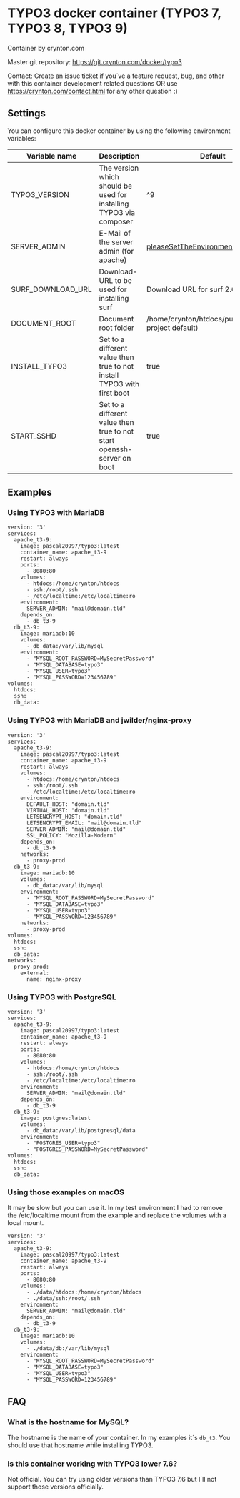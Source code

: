 # TYPO3 docker container (TYPO3 7, TYPO3 8, TYPO3 9)

Container by crynton.com

Master git repository: https://git.crynton.com/docker/typo3

Contact: Create an issue ticket if you´ve a feature request, bug, and other with this container development related questions OR use https://crynton.com/contact.html for any other question :)

## Settings

You can configure this docker container by using the following environment variables:

| Variable name     | Description                                                               | Default                                             |
| ----------------- |---------------------------------------------------------------------------| ---------------------------------------------------|
| TYPO3_VERSION     | The version which should be used for installing TYPO3 via composer        | ^9                                                  |
| SERVER_ADMIN      | E-Mail of the server admin (for apache)                                   | pleaseSetTheEnvironment@variable.tld                |
| SURF_DOWNLOAD_URL | Download-URL to be used for installing surf                               | Download URL for surf 2.0.0-beta7                   |
| DOCUMENT_ROOT     | Document root folder                                                      | /home/crynton/htdocs/public (create-project default) |
| INSTALL_TYPO3     | Set to a different value then true to not install TYPO3 with first boot  | true                                                |
| START_SSHD        | Set to a different value then true to not start openssh-server on boot   | true                                                | 

## Examples

### Using TYPO3 with MariaDB

```
version: '3'
services:
  apache_t3-9:
    image: pascal20997/typo3:latest
    container_name: apache_t3-9
    restart: always
    ports:
      - 8080:80
    volumes:
      - htdocs:/home/crynton/htdocs
      - ssh:/root/.ssh
      - /etc/localtime:/etc/localtime:ro
    environment:
      SERVER_ADMIN: "mail@domain.tld"
    depends_on:
      - db_t3-9
  db_t3-9:
    image: mariadb:10
    volumes:
      - db_data:/var/lib/mysql
    environment:
      - "MYSQL_ROOT_PASSWORD=MySecretPassword"
      - "MYSQL_DATABASE=typo3"
      - "MYSQL_USER=typo3"
      - "MYSQL_PASSWORD=123456789"
volumes:
  htdocs:
  ssh:
  db_data:
```

### Using TYPO3 with MariaDB and jwilder/nginx-proxy

```
version: '3'
services:
  apache_t3-9:
    image: pascal20997/typo3:latest
    container_name: apache_t3-9
    restart: always
    volumes:
      - htdocs:/home/crynton/htdocs
      - ssh:/root/.ssh
      - /etc/localtime:/etc/localtime:ro
    environment:
      DEFAULT_HOST: "domain.tld"
      VIRTUAL_HOST: "domain.tld"
      LETSENCRYPT_HOST: "domain.tld"
      LETSENCRYPT_EMAIL: "mail@domain.tld"
      SERVER_ADMIN: "mail@domain.tld"
      SSL_POLICY: "Mozilla-Modern"
    depends_on:
      - db_t3-9
    networks:
      - proxy-prod
  db_t3-9:
    image: mariadb:10
    volumes:
      - db_data:/var/lib/mysql
    environment:
      - "MYSQL_ROOT_PASSWORD=MySecretPassword"
      - "MYSQL_DATABASE=typo3"
      - "MYSQL_USER=typo3"
      - "MYSQL_PASSWORD=123456789"
    networks:
      - proxy-prod
volumes:
  htdocs:
  ssh:
  db_data:
networks:
  proxy-prod:
    external:
      name: nginx-proxy
```

### Using TYPO3 with PostgreSQL

```
version: '3'
services:
  apache_t3-9:
    image: pascal20997/typo3:latest
    container_name: apache_t3-9
    restart: always
    ports:
      - 8080:80
    volumes:
      - htdocs:/home/crynton/htdocs
      - ssh:/root/.ssh
      - /etc/localtime:/etc/localtime:ro
    environment:
      SERVER_ADMIN: "mail@domain.tld"
    depends_on:
      - db_t3-9
  db_t3-9:
    image: postgres:latest
    volumes:
      - db_data:/var/lib/postgresql/data
    environment:
      - "POSTGRES_USER=typo3"
      - "POSTGRES_PASSWORD=MySecretPassword"
volumes:
  htdocs:
  ssh:
  db_data:
```

### Using those examples on macOS

It may be slow but you can use it. In my test environment I had to remove the /etc/localtime mount from the example and replace the volumes with a local mount.

```
version: '3'
services:
  apache_t3-9:
    image: pascal20997/typo3:latest
    container_name: apache_t3-9
    restart: always
    ports:
      - 8080:80
    volumes:
      - ./data/htdocs:/home/crynton/htdocs
      - ./data/ssh:/root/.ssh
    environment:
      SERVER_ADMIN: "mail@domain.tld"
    depends_on:
      - db_t3-9
  db_t3-9:
    image: mariadb:10
    volumes:
      - ./data/db:/var/lib/mysql
    environment:
      - "MYSQL_ROOT_PASSWORD=MySecretPassword"
      - "MYSQL_DATABASE=typo3"
      - "MYSQL_USER=typo3"
      - "MYSQL_PASSWORD=123456789"
```

## FAQ

### What is the hostname for MySQL?

The hostname is the name of your container. In my examples it´s `db_t3`. You should use that hostname while installing TYPO3.

### Is this container working with TYPO3 lower 7.6?

Not official. You can try using older versions than TYPO3 7.6 but I´ll not support those versions officially.